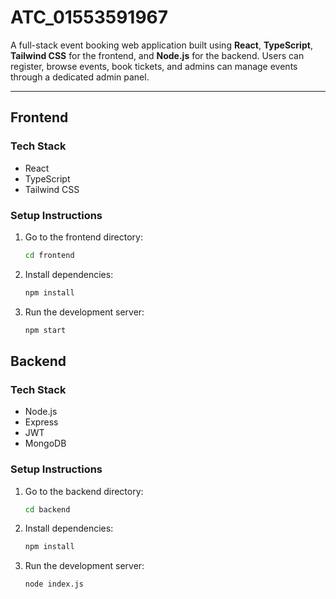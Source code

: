 # ATC_01553591967

A full-stack event booking web application built using **React**, **TypeScript**, **Tailwind CSS** for the frontend, and **Node.js** for the backend. Users can register, browse events, book tickets, and admins can manage events through a dedicated admin panel.

---

## Frontend

### Tech Stack

- React
- TypeScript
- Tailwind CSS

### Setup Instructions

1. Go to the frontend directory:
   ```bash
   cd frontend

2. Install dependencies:
    ```bash
    npm install

3. Run the development server:
    ```bash
    npm start


## Backend

### Tech Stack

- Node.js
- Express
- JWT
- MongoDB

### Setup Instructions

1. Go to the backend directory:
   ```bash
   cd backend

2. Install dependencies:
    ```bash
    npm install

3. Run the development server:
    ```bash
    node index.js